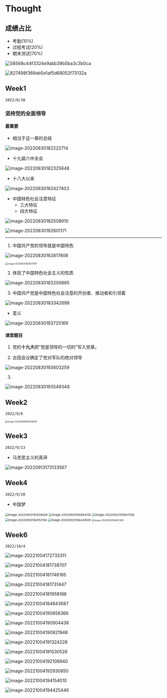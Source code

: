 #  Thought

## 成绩占比

* 考勤(10%) 
* 过程考试(20%)
* 期末测试(70%)

![58568c44f3324e9abb39b5ba3c3b0ca](https://gitee.com/lynbz1018/image/raw/master/img/20220825140458.jpg)



![827498f366eb5e1af5d68052f73132a](https://gitee.com/lynbz1018/image/raw/master/img/20220825140506.jpg)



## Week1

`2022/8/30`



### 坚持党的全面领导

#### 最重要

* 相当于这一章的总结

![image-20220830182222714](https://gitee.com/lynbz1018/image/raw/master/img/20220830182224.png)

* 十九届六中全会

![image-20220830182325648](https://gitee.com/lynbz1018/image/raw/master/img/20220830182326.png)

* 十八大以来

![image-20220830182427403](https://gitee.com/lynbz1018/image/raw/master/img/20220830182428.png)

* 中国特色社会注意特征
  * 三大特征 
  * 四大特征

![image-20220830182508910](https://gitee.com/lynbz1018/image/raw/master/img/20220830182510.png)

![image-20220830182601171](https://gitee.com/lynbz1018/image/raw/master/img/20220830182602.png)



*****

1. 中国共产党的领导就是中国特色

![image-20220830182817806](https://gitee.com/lynbz1018/image/raw/master/img/20220830182818.png)



<img src="https://gitee.com/lynbz1018/image/raw/master/img/20220830182838.png" alt="image-20220830182837597" style="zoom:50%;" />

2. 体现了中国特色社会主义的性质

![image-20220830183200865](https://gitee.com/lynbz1018/image/raw/master/img/20220830183201.png)

3. 中国共产党是中国特色社会注意的开创者、推动者和引领着

![image-20220830183342698](https://gitee.com/lynbz1018/image/raw/master/img/20220830183343.png)



* 意义

![image-20220830183725169](https://gitee.com/lynbz1018/image/raw/master/img/20220830183726.png)





#### 课堂题目

1. 党的**十九大**把“党是领导的一切的”写入党章。

2. 古田会议确定了党对军队的绝对领导

![image-20220830193603259](https://gitee.com/lynbz1018/image/raw/master/img/20220830193604.png)

3. 

![image-20220830193549349](https://gitee.com/lynbz1018/image/raw/master/img/20220830193550.png)





## Week2

`2022/9/6`



<img src="C:%5CUsers%5Clyn95%5CAppData%5CRoaming%5CTypora%5Ctypora-user-images%5Cimage-20220906180336814.png" alt="image-20220906180336814" style="zoom:50%;" />





## Week3

`2022/9/13`

* 马克思主义的真谛

![image-20220913173133567](https://gitee.com/lynbz1018/image/raw/master/img/20220913173134.png)



## Week4

`2022/9/20`

* 中国梦

<img src="https://gitee.com/lynbz1018/image/raw/master/img/20220920181527.png" alt="image-20220920181526648" style="zoom:67%;" />

<img src="C:%5CUsers%5Clyn95%5CAppData%5CRoaming%5CTypora%5Ctypora-user-images%5Cimage-20220920190854155.png" alt="image-20220920190854155" style="zoom: 67%;" />

<img src="https://gitee.com/lynbz1018/image/raw/master/img/20220920191808.png" alt="image-20220920191807558" style="zoom:67%;" />

<img src="https://gitee.com/lynbz1018/image/raw/master/img/20220920194153.png" alt="image-20220920194152194" style="zoom:67%;" />

<img src="C:%5CUsers%5Clyn95%5CAppData%5CRoaming%5CTypora%5Ctypora-user-images%5Cimage-20220920194441509.png" alt="image-20220920194441509" style="zoom:67%;" />



<img src="C:%5CUsers%5Clyn95%5CAppData%5CRoaming%5CTypora%5Ctypora-user-images%5Cimage-20220920194612383.png" alt="image-20220920194612383" style="zoom:50%;" />



## Week6

`2022/10/4`

![image-20221004172733311](https://gitee.com/lynbz1018/image/raw/master/img/20221004172734.png)



![image-20221004181738707](https://gitee.com/lynbz1018/image/raw/master/img/20221004181739.png)

![image-20221004181746165](https://gitee.com/lynbz1018/image/raw/master/img/20221004181747.png)

![image-20221004181731447](https://gitee.com/lynbz1018/image/raw/master/img/20221004181732.png)

![image-20221004181958188](https://gitee.com/lynbz1018/image/raw/master/img/20221004181959.png)

![image-20221004184843687](https://gitee.com/lynbz1018/image/raw/master/img/20221004184844.png)

![image-20221004190856366](https://gitee.com/lynbz1018/image/raw/master/img/20221004190857.png)

![image-20221004190904438](https://gitee.com/lynbz1018/image/raw/master/img/20221004190905.png)

![image-20221004190921948](https://gitee.com/lynbz1018/image/raw/master/img/20221004190923.png)

![image-20221004191324228](https://gitee.com/lynbz1018/image/raw/master/img/20221004191325.png)

![image-20221004191530528](https://gitee.com/lynbz1018/image/raw/master/img/20221004191531.png)

![image-20221004192108940](https://gitee.com/lynbz1018/image/raw/master/img/20221004192110.png)

![image-20221004192930850](https://gitee.com/lynbz1018/image/raw/master/img/20221004192932.png)

![image-20221004194154010](https://gitee.com/lynbz1018/image/raw/master/img/20221004194155.png)

![image-20221004194425446](https://gitee.com/lynbz1018/image/raw/master/img/20221004194426.png)